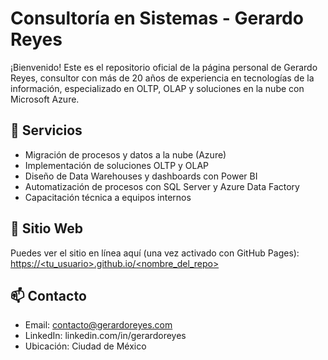 
# Consultoría en Sistemas - Gerardo Reyes

¡Bienvenido! Este es el repositorio oficial de la página personal de Gerardo Reyes, consultor con más de 20 años de experiencia en tecnologías de la información, especializado en OLTP, OLAP y soluciones en la nube con Microsoft Azure.

## 🚀 Servicios

- Migración de procesos y datos a la nube (Azure)
- Implementación de soluciones OLTP y OLAP
- Diseño de Data Warehouses y dashboards con Power BI
- Automatización de procesos con SQL Server y Azure Data Factory
- Capacitación técnica a equipos internos

## 📄 Sitio Web

Puedes ver el sitio en línea aquí (una vez activado con GitHub Pages):
[https://<tu_usuario>.github.io/<nombre_del_repo>](https://)

## 📫 Contacto

- Email: contacto@gerardoreyes.com
- LinkedIn: linkedin.com/in/gerardoreyes
- Ubicación: Ciudad de México
